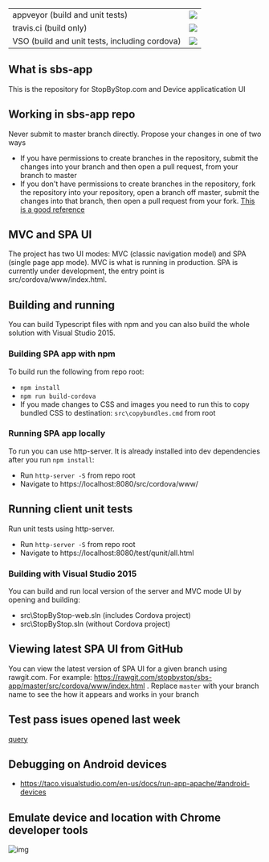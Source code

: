 <table>
  <tr>
    <td>appveyor (build and unit tests)</td>
    <td>
      <a href="https://ci.appveyor.com/project/AlexBulankou/sbs-app">
        <img src="https://ci.appveyor.com/api/projects/status/drq3ccy0s4h48o83?svg=true" />
      </a>
    </td>
  </tr>
  <tr>
    <td>travis.ci (build only)</td>
    <td>
      <a href="https://travis-ci.org/stopbystop/sbs-app">
        <img src="https://travis-ci.org/stopbystop/sbs-app.svg?branch=master" />
      </a>
    </td>
  </tr>
  <tr>
    <td>VSO (build and unit tests, including cordova)</td>
    <td>
      <a href="https://stopbystop.visualstudio.com/stopbystop/_build/index?context=Mine&path=%5C&definitionId=1&_a=completed">
        <img src="https://stopbystop.visualstudio.com/_apis/public/build/definitions/cabd6eda-04b4-4cba-86a6-827426a58b29/1/badge" />
      </a>
    </td>
  </tr>
</table>


## What is sbs-app
This is the repository for StopByStop.com and Device applicatication UI

## Working in sbs-app repo
Never submit to master branch directly. Propose your changes in one of two ways
* If you have permissions to create branches in the repository, submit the changes into your branch and then open a pull request, from your branch to master
* If you don't have permissions to create branches in the repository, fork the repository into your repository, open a branch off master, submit the changes into that branch, then open a pull request from your fork. [This is a good reference](https://gist.github.com/Chaser324/ce0505fbed06b947d962)

## MVC and SPA UI
The project has two UI modes: MVC (classic navigation model) and SPA (single page app mode). MVC is what is running in production. SPA is currently under development, the entry point is src/cordova/www/index.html.

## Building and running
You can build Typescript files with npm and you can also build the whole solution with Visual Studio 2015.

### Building SPA app with npm
To build run the following from repo root:
* `npm install`
* `npm run build-cordova`
* If you made changes to CSS and images you need to run this to copy bundled CSS to destination: `src\copybundles.cmd` from root

### Running SPA app locally
To run you can use http-server. It is already installed into dev dependencies after you run `npm install`:
* Run `http-server -S`  from repo root
* Navigate to https://localhost:8080/src/cordova/www/

## Running client unit tests
Run unit tests using http-server.
* Run `http-server -S`  from repo root
* Navigate to https://localhost:8080/test/qunit/all.html

### Building with Visual Studio 2015
You can build and run local version of the server and MVC mode UI by opening and building:
* src\StopByStop-web.sln (includes Cordova project)
* src\StopByStop.sln (without Cordova project)

## Viewing latest SPA UI from GitHub
You can view the latest version of SPA UI for a given branch using rawgit.com. For example: https://rawgit.com/stopbystop/sbs-app/master/src/cordova/www/index.html . Replace `master` with your branch name to see the how it appears and works in your branch

## Test pass isues opened last week
[query](https://github.com/stopbystop/sbs-app/issues?utf8=%E2%9C%93&q=is%3Aissue%20scenario%20created%3A%3E2016-10-26)    

## Debugging on Android devices
* https://taco.visualstudio.com/en-us/docs/run-app-apache/#android-devices

## Emulate device and location with Chrome developer tools
![img](http://i.imgur.com/7BHkQUD.png)
